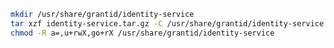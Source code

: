 ﻿```sh
mkdir /usr/share/grantid/identity-service
tar xzf identity-service.tar.gz -C /usr/share/grantid/identity-service
chmod -R a=,u+rwX,go+rX /usr/share/grantid/identity-service
```
